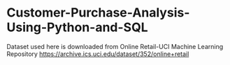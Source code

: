# Customer-Purchase-Analysis-Using-Python-and-SQL
Dataset used here is downloaded from Online Retail-UCI Machine Learning Repository
https://archive.ics.uci.edu/dataset/352/online+retail
